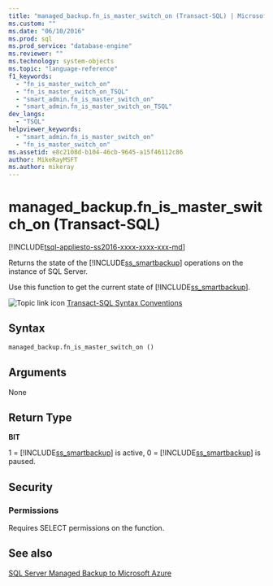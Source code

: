 ```yaml
---
title: "managed_backup.fn_is_master_switch_on (Transact-SQL) | Microsoft Docs"
ms.custom: ""
ms.date: "06/10/2016"
ms.prod: sql
ms.prod_service: "database-engine"
ms.reviewer: ""
ms.technology: system-objects
ms.topic: "language-reference"
f1_keywords: 
  - "fn_is_master_switch_on"
  - "fn_is_master_switch_on_TSQL"
  - "smart_admin.fn_is_master_switch_on"
  - "smart_admin.fn_is_master_switch_on_TSQL"
dev_langs: 
  - "TSQL"
helpviewer_keywords: 
  - "smart_admin.fn_is_master_switch_on"
  - "fn_is_master_switch_on"
ms.assetid: e8c2108d-b104-46cb-9645-a15f46112c86
author: MikeRayMSFT
ms.author: mikeray
---
```

# managed_backup.fn_is_master_switch_on (Transact-SQL)
[!INCLUDE[tsql-appliesto-ss2016-xxxx-xxxx-xxx-md](../../includes/tsql-appliesto-ss2016-xxxx-xxxx-xxx-md.md)]

  Returns the state of the [!INCLUDE[ss_smartbackup](../../includes/ss-smartbackup-md.md)] operations on the instance of SQL Server.  
  
 Use this function to get the current state of [!INCLUDE[ss_smartbackup](../../includes/ss-smartbackup-md.md)].  
  
 
 ![Topic link icon](../../database-engine/configure-windows/media/topic-link.gif "Topic link icon") [Transact-SQL Syntax Conventions](../../t-sql/language-elements/transact-sql-syntax-conventions-transact-sql.md)  
  
## Syntax  
  
```sql  
managed_backup.fn_is_master_switch_on ()  
```  
  
##  <a name="Arguments"></a> Arguments  
 None  
  
## Return Type  
 **BIT**  
  
 1 = [!INCLUDE[ss_smartbackup](../../includes/ss-smartbackup-md.md)] is active, 0 = [!INCLUDE[ss_smartbackup](../../includes/ss-smartbackup-md.md)] is paused.  
  
## Security  
  
### Permissions  
 Requires SELECT permissions on the function.  
  
## See also  
 [SQL Server Managed Backup to Microsoft Azure](../../relational-databases/backup-restore/sql-server-managed-backup-to-microsoft-azure.md)  
  
  
